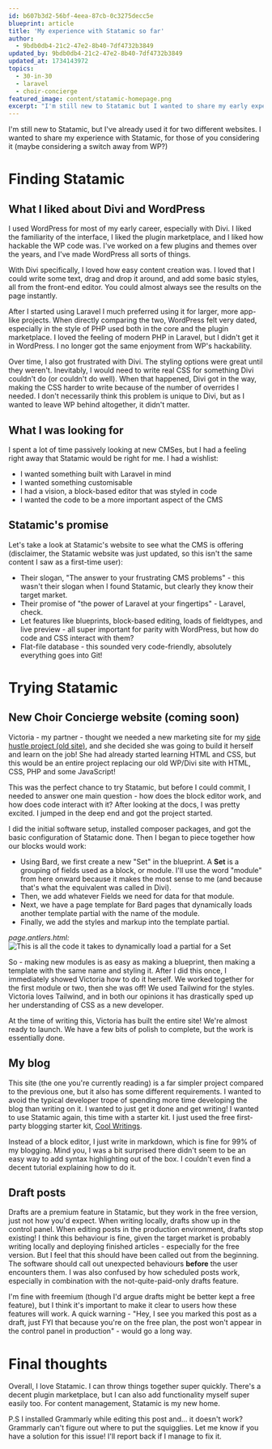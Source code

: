 ```yaml
---
id: b607b3d2-56bf-4eea-87cb-0c3275decc5e
blueprint: article
title: 'My experience with Statamic so far'
author:
  - 9bdb0db4-21c2-47e2-8b40-7df4732b3849
updated_by: 9bdb0db4-21c2-47e2-8b40-7df4732b3849
updated_at: 1734143972
topics:
  - 30-in-30
  - laravel
  - choir-concierge
featured_image: content/statamic-homepage.png
excerpt: "I'm still new to Statamic but I wanted to share my early experiences with Statamic, for those of you considering it (maybe considering a switch away from WP?)"
---
```

I'm still new to Statamic, but I've already used it for two different websites. I wanted to share my experience with Statamic, for those of you considering it (maybe considering a switch away from WP?)

# Finding Statamic

## What I liked about Divi and WordPress
I used WordPress for most of my early career, especially with Divi. I liked the familiarity of the interface, I liked the plugin marketplace, and I liked how hackable the WP code was. I've worked on a few plugins and themes over the years, and I've made WordPress all sorts of things.

With Divi specifically, I loved how easy content creation was. I loved that I could write some text, drag and drop it around, and add some basic styles, all from the front-end editor. You could almost always see the results on the page instantly. 

After I started using Laravel I much preferred using it for larger, more app-like projects. When directly comparing the two, WordPress felt very dated, especially in the style of PHP used both in the core and the plugin marketplace. I loved the feeling of modern PHP in Laravel, but I didn't get it in WordPress. I no longer got the same enjoyment from WP's hackability.

Over time, I also got frustrated with Divi. The styling options were great until they weren't. Inevitably, I would need to write real CSS for something Divi couldn't do (or couldn't do well). When that happened, Divi got in the way, making the CSS harder to write because of the number of overrides I needed. I don't necessarily think this problem is unique to Divi, but as I wanted to leave WP behind altogether, it didn't matter.

## What I was looking for
I spent a lot of time passively looking at new CMSes, but I had a feeling right away that Statamic would be right for me. I had a wishlist:
- I wanted something built with Laravel in mind
- I wanted something customisable
- I had a vision, a block-based editor that was styled in code
- I wanted the code to be a more important aspect of the CMS

## Statamic's promise
Let's take a look at Statamic's website to see what the CMS is offering (disclaimer, the Statamic website was just updated, so this isn't the same content I saw as a first-time user):
- Their slogan, "The answer to your frustrating CMS problems" - this wasn't their slogan when I found Statamic, but clearly they know their target market.
- Their promise of "the power of Laravel at your fingertips" - Laravel, check.
- Let features like blueprints, block-based editing, loads of fieldtypes, and live preview - all super important for parity with WordPress, but how do code and CSS interact with them?
- Flat-file database - this sounded very code-friendly, absolutely everything goes into Git!

# Trying Statamic

## New Choir Concierge website (coming soon)
Victoria - my partner - thought we needed a new marketing site for my [side hustle project (old site)](https://www.choirconcierge.com), and she decided she was going to build it herself and learn on the job! She had already started learning HTML and CSS, but this would be an entire project replacing our old WP/Divi site with HTML, CSS, PHP and some JavaScript!

This was the perfect chance to try Statamic, but before I could commit, I needed to answer one main question - how does the block editor work, and how does code interact with it? After looking at the docs, I was pretty excited. I jumped in the deep end and got the project started.

I did the initial software setup, installed composer packages, and got the basic configuration of Statamic done. Then I began to piece together how our blocks would work:
- Using Bard, we first create a new "Set" in the blueprint. A **Set** is a grouping of fields used as a block, or module. I'll use the word "module" from here onward because it makes the most sense to me (and because that's what the equivalent was called in Divi).
- Then, we add whatever Fields we need for data for that module.
- Next, we have a page template for Bard pages that dynamically loads another template partial with the name of the module.
- Finally, we add the styles and markup into the template partial.

_page.antlers.html:_
![This is all the code it takes to dynamically load a partial for a Set](/assets/content/dynamic-sets-partial-statamic.png "This is all the code it takes to dynamically load a partial for a Set")

So - making new modules is as easy as making a blueprint, then making a template with the same name and styling it. After I did this once, I immediately showed Victoria how to do it herself. We worked together for the first module or two, then she was off! We used Tailwind for the styles. Victoria loves Tailwind, and in both our opinions it has drastically sped up her understanding of CSS as a new developer. 

At the time of writing this, Victoria has built the entire site! We're almost ready to launch. We have a few bits of polish to complete, but the work is essentially done.

## My blog
This site (the one you're currently reading) is a far simpler project compared to the previous one, but it also has some different requirements. I wanted to avoid the typical developer trope of spending more time developing the blog than writing on it. I wanted to just get it done and get writing! I wanted to use Statamic again, this time with a starter kit. I just used the free first-party blogging starter kit, [Cool Writings](https://statamic.com/starter-kits/statamic/cool-writings). 

Instead of a block editor, I just write in markdown, which is fine for 99% of my blogging. Mind you, I was a bit surprised there didn't seem to be an easy way to add syntax highlighting out of the box. I couldn't even find a decent tutorial explaining how to do it.

## Draft posts
Drafts are a premium feature in Statamic, but they work in the free version, just not how you'd expect. When writing locally, drafts show up in the control panel. When editing posts in the production environment, drafts stop existing! I think this behaviour is fine, given the target market is probably writing locally and deploying finished articles - especially for the free version. But I feel that this should have been called out from the beginning. The software should call out unexpected behaviours **before** the user encounters them. I was also confused by how scheduled posts work, especially in combination with the not-quite-paid-only drafts feature. 

I'm fine with freemium (though I'd argue drafts might be better kept a free feature), but I think it's important to make it clear to users how these features will work. A quick warning - "Hey, I see you marked this post as a draft, just FYI that because you're on the free plan, the post won't appear in the control panel in production" - would go a long way.

# Final thoughts
Overall, I love Statamic. I can throw things together super quickly. There's a decent plugin marketplace, but I can also add functionality myself super easily too. For content management, Statamic is my new home.

P.S I installed Grammarly while editing this post and... it doesn't work? Grammarly can't figure out where to put the squigglies. Let me know if you have a solution for this issue! I'll report back if I manage to fix it.